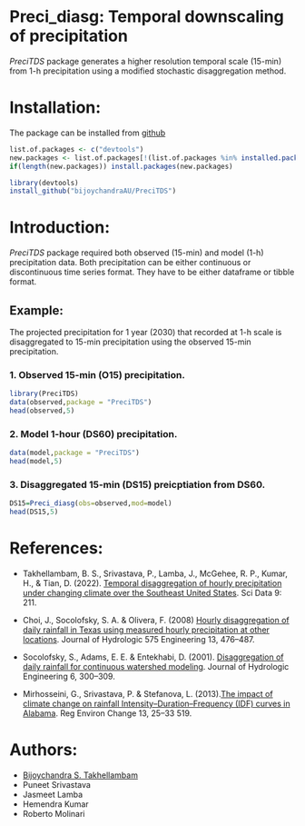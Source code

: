 

# Preci_diasg: Temporal downscaling of precipitation

*PreciTDS* package generates a higher resolution temporal scale (15-min)
from 1-h precipitation using a modified stochastic disaggregation
method.

# Installation:

The package can be installed from
[github](https://github.com/bijoychandraAU/PreciTDS)

``` r
list.of.packages <- c("devtools")
new.packages <- list.of.packages[!(list.of.packages %in% installed.packages()[,"Package"])]
if(length(new.packages)) install.packages(new.packages)

library(devtools)
install_github("bijoychandraAU/PreciTDS")
```

# Introduction:

*PreciTDS* package required both observed (15-min) and model (1-h)
precipitation data. Both precipitation can be either continuous or
discontinuous time series format. They have to be either dataframe or
tibble format.

## Example:

The projected precipitation for 1 year (2030)  that recorded at 1-h scale is disaggregated to 15-min precipitation using the observed 15-min
precipitation.

### 1. Observed 15-min (O15) precipitation.

``` r
library(PreciTDS)
data(observed,package = "PreciTDS")
head(observed,5)
```

### 2. Model 1-hour (DS60) precipitation.

``` r
data(model,package = "PreciTDS")
head(model,5)
```

### 3. Disaggregated 15-min (DS15) preicptiation from DS60.

``` r
DS15=Preci_diasg(obs=observed,mod=model)
head(DS15,5)
```

# References:
 - Takhellambam, B. S., Srivastava, P., Lamba, J., McGehee, R. P., Kumar, H., & Tian, D. (2022). 
   [Temporal disaggregation of hourly precipitation under changing climate over the Southeast United States](https://doi.org/10.1038/s41597-022-01304-7). Sci Data 9: 211. 
 
 - Choi, J., Socolofsky, S. A. & Olivera, F. (2008) [Hourly disaggregation of daily rainfall in Texas  using measured hourly precipitation at other locations](https://doi.org/10.1061/(ASCE)1084-0699(2008)13:6(476)). Journal of Hydrologic 575 Engineering 13, 476–487.
 
 - Socolofsky, S., Adams, E. E. & Entekhabi, D. (2001). [Disaggregation of daily rainfall for  continuous watershed modeling](https://doi.org/10.1061/(ASCE)1084-0699(2001)6:4(300)). Journal of Hydrologic Engineering 6, 300–309.
 
 - Mirhosseini, G., Srivastava, P. & Stefanova, L. (2013).[The impact of climate change on rainfall  Intensity–Duration–Frequency (IDF) curves in Alabama](https://doi.org/10.1007/s10113-012-0375-5). Reg Environ Change 13, 25–33 519.


# Authors:

-   [Bijoychandra S. Takhellambam](https://github.com/bijoychandraAU)
-   Puneet Srivastava
-   Jasmeet Lamba
-   Hemendra Kumar
-   Roberto Molinari
